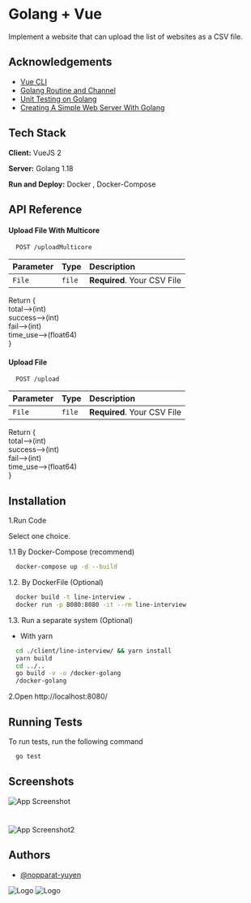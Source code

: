 
# Golang + Vue

Implement a website that can upload the list of websites as a CSV file.


## Acknowledgements

 - [Vue CLI](https://cli.vuejs.org/guide/)
 - [Golang Routine and Channel](https://www.somkiat.cc/golang-goroutine-and-channel)
 - [Unit Testing on Golang](https://medium.com/the-existing/unit-testing-in-golang-2077ad8ae215)
 - [Creating A Simple Web Server With Golang](https://tutorialedge.net/golang/creating-simple-web-server-with-golang/)

## Tech Stack

**Client:** VueJS 2

**Server:** Golang 1.18

**Run and Deploy:** Docker , Docker-Compose


## API Reference

#### Upload File With Multicore

```http
  POST /uploadMulticore
```

| Parameter | Type     | Description                |
| :-------- | :------- | :------------------------- |
| `File` | `file` | **Required**. Your CSV File |

Return { \
    total-->(int) \
    success-->(int) \
    fail-->(int) \
    time_use-->(float64)  
} 
#### Upload File

```http
  POST /upload
```

| Parameter | Type     | Description                |
| :-------- | :------- | :------------------------- |
| `File` | `file` | **Required**. Your CSV File |

Return { \
    total-->(int) \
    success-->(int) \
    fail-->(int) \
    time_use-->(float64)  
} 


## Installation
1.Run Code

Select one choice.

1.1 By Docker-Compose (recommend)

```bash
  docker-compose up -d --build
```

1.2. By DockerFile (Optional)

```bash
  docker build -t line-interview .
  docker run -p 8080:8080 -it --rm line-interview
```
    
1.3. Run a separate system (Optional)

 - With yarn
```bash
  cd ./client/line-interview/ && yarn install
  yarn build
  cd ../.. 
  go build -v -o /docker-golang
  /docker-golang
```

2.Open http://localhost:8080/
## Running Tests

To run tests, run the following command

```bash
  go test
```


## Screenshots

![App Screenshot](https://www.img.in.th/images/db1cd9de5f4744d783e2cc2306bd5232.png)

#
![App Screenshot2](https://www.img.in.th/images/e20b9f1fe5736f7f8f9befd762df8458.png)


## Authors

- [@nopparat-yuyen](https://github.com/nopparat-yuyen)


![Logo](https://seeklogo.com/images/G/go-logo-046185B647-seeklogo.com.png)
![Logo](https://miro.medium.com/max/666/1*yGrOUQyqX3MBekvP5d-pCA.png)

